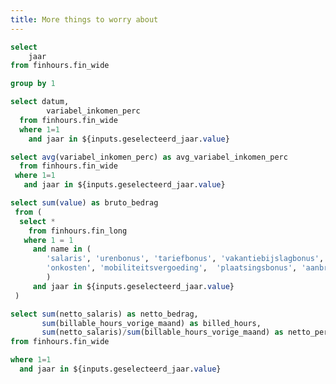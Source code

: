 ```yaml
---
title: More things to worry about
---
```


<Dropdown
    name=geselecteerd_jaar
    data={jaar_selector}
    value=jaar
    multiple=true
    selectAllByDefault=true
/>

<Grid cols=4>
  <BigValue 
    data={total_bruto} 
    value=bruto_bedrag
    title="Totaal Bruto verdiend"
    fmt=eur
  />

  <BigValue 
    data={total_netto} 
    value=netto_bedrag
    title="Totaal Netto verdiend"
    fmt=eur
  />

  <BigValue 
    data={total_netto} 
    value=billed_hours
    title="Totaal Billable uren"
  />

  <BigValue 
    data={total_netto} 
    value=netto_per_billed_hour
    title="Netto per billed uur"
    fmt=eur
  />
</Grid>

<LineChart
    data={perc_variable_inc}
    title='Percentage inkomen uit Bonussen per maand'
    x=datum
    y=variabel_inkomen_perc
    yFmt=pct0
    markers=true
    markerShape=emptyCircle>
    <ReferenceLine
        data={perc_variable_inc_avg}
        y=avg_variabel_inkomen_perc
        label=Gem.
        color=#27445D
        labelPosition="aboveStart"
    />
</LineChart>


```sql jaar_selector
select 
    jaar
from finhours.fin_wide

group by 1
```

```sql perc_variable_inc
select datum, 
        variabel_inkomen_perc
  from finhours.fin_wide 
  where 1=1 
    and jaar in ${inputs.geselecteerd_jaar.value}

```

```sql perc_variable_inc_avg
select avg(variabel_inkomen_perc) as avg_variabel_inkomen_perc
  from finhours.fin_wide
 where 1=1
   and jaar in ${inputs.geselecteerd_jaar.value}
```

```sql total_bruto
select sum(value) as bruto_bedrag 
 from (
  select * 
    from finhours.fin_long
   where 1 = 1
     and name in (
        'salaris', 'urenbonus', 'tariefbonus', 'vakantiebijslagbonus', 'vakantiebijslag',
        'onkosten', 'mobiliteitsvergoeding',  'plaatsingsbonus', 'aanbrengbonus'
        )
     and jaar in ${inputs.geselecteerd_jaar.value}
 )
```

```sql total_netto
select sum(netto_salaris) as netto_bedrag, 
       sum(billable_hours_vorige_maand) as billed_hours, 
       sum(netto_salaris)/sum(billable_hours_vorige_maand) as netto_per_billed_hour
from finhours.fin_wide

where 1=1
  and jaar in ${inputs.geselecteerd_jaar.value}
```